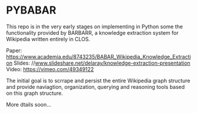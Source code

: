 # PYBABAR

This repo is in the very early stages on implementing in Python some the functionality provided by BARBARR, a knowledge extraction system for Wikipedia written entirely in CLOS.

Paper: https://www.academia.edu/8743235/BABAR_Wikipedia_Knowledge_Extraction
Slides: //www.slideshare.net/delaray/knowledge-extraction-presentation
Video: https://vimeo.com/49349122

The initial goal is to scrrape and persist the entire Wikipedia graph structure and provide naviagtion, organization, querying and reasoning tools based on this graph structure.

More dtails soon...

